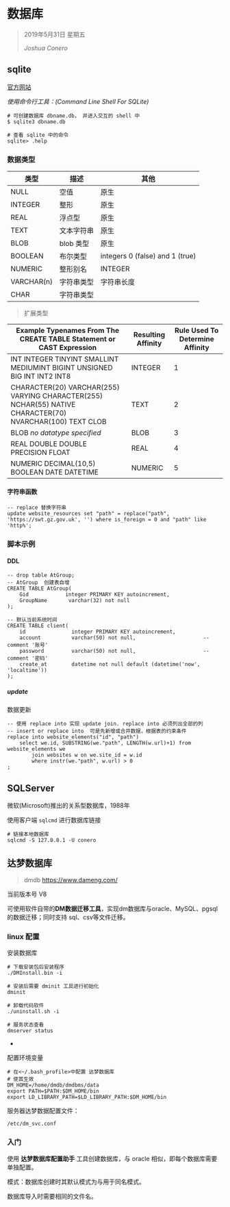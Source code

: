 # 数据库

> 2019年5月31日 星期五
>
> *Joshua Conero*





## sqlite

[官方网站](https://www.sqlite.org/)



*使用命令行工具：(Command Line Shell For SQLite)*

```shell
# 可创建数据库 dbname.db， 并进入交互的 shell 中
$ sqlite3 dbname.db

# 查看 sqlite 中的命令
sqlite> .help
```



### 数据类型

| 类型       | 描述       | 其他                            |
| ---------- | ---------- | ------------------------------- |
| NULL       | 空值       | 原生                            |
| INTEGER    | 整形       | 原生                            |
| REAL       | 浮点型     | 原生                            |
| TEXT       | 文本字符串 | 原生                            |
| BLOB       | blob 类型  | 原生                            |
| BOOLEAN    | 布尔类型   | integers 0 (false) and 1 (true) |
| NUMERIC    | 整形别名   | INTEGER                         |
| VARCHAR(n) | 字符串类型 | 字符串长度                      |
| CHAR       | 字符串类型 |                                 |



> 扩展类型

| Example Typenames From The CREATE TABLE Statement          or CAST Expression | Resulting Affinity | Rule Used To Determine Affinity |
| ------------------------------------------------------------ | ------------------ | ------------------------------- |
| INT    INTEGER    TINYINT    SMALLINT    MEDIUMINT    BIGINT    UNSIGNED BIG INT    INT2    INT8 | INTEGER            | 1                               |
| CHARACTER(20)    VARCHAR(255)    VARYING CHARACTER(255)    NCHAR(55)    NATIVE CHARACTER(70)    NVARCHAR(100)    TEXT    CLOB | TEXT               | 2                               |
| BLOB    *no datatype specified*                              | BLOB               | 3                               |
| REAL    DOUBLE    DOUBLE PRECISION    FLOAT                  | REAL               | 4                               |
| NUMERIC    DECIMAL(10,5)    BOOLEAN    DATE    DATETIME      | NUMERIC            | 5                               |



#### 字符串函数

```sqlite
-- replace 替换字符串
update website_resources set "path" = replace("path", 'https://swt.gz.gov.uk', '') where is_foreign = 0 and "path" like 'http%';
```





### 脚本示例

#### DDL

```sqlite
-- drop table AtGroup;
-- AtGroup  创建表自增
CREATE TABLE AtGroup(
    Gid            integer PRIMARY KEY autoincrement,
    GroupName       varchar(32) not null
);

-- 默认当前系统时间
CREATE TABLE client(
    id               integer PRIMARY KEY autoincrement,
    account          varchar(50) not null, 						-- comment '账号'
    password         varchar(50) not null, 						-- comment '密码'
    create_at        datetime not null default (datetime('now', 'localtime'))
);
```



##### update

数据更新

```sqlite
-- 使用 replace into 实现 update join. replace into 必须列出全部的列
-- insert or replace into  可是先新增或合并数据，根据表的约束条件
replace into website_elements("id", "path")
	select we.id, SUBSTRING(we."path", LENGTH(w.url)+1) from website_elements we
		join websites w on we.site_id = w.id
		where instr(we."path", w.url) > 0
; 
```





## SQLServer

微软(Microsoft)推出的关系型数据库，1988年



使用客户端 `sqlcmd` 进行数据库链接

```shell
# 链接本地数据库
sqlcmd -S 127.0.0.1 -U conero
```







## 达梦数据库

> dmdb  https://www.dameng.com/

当前版本号 V8



可使用软件自带的**DM数据迁移工具**，实现dm数据库与oracle、MySQL、pgsql的数据迁移；同时支持 sql、csv等文件迁移。



### linux 配置

安装数据库

```shell
# 下载安装包后安装程序
./DMInstall.bin -i

# 安装后需要 dminit 工具进行初始化
dminit

# 卸载代码软件
./uninstall.sh -i

# 服务状态查看
dmserver status
```

*

配置环境变量

```shell
# 在<~/.bash_profile>中配置 达梦数据库
# 使其生效
DM_HOME=/home/dmdb/dmdbms/data
export PATH=$PATH:$DM_HOME/bin
export LD_LIBRARY_PATH=$LD_LIBRARY_PATH:$DM_HOME/bin
```



服务器达梦数据配置文件：

```shell
/etc/dm_svc.conf
```





### 入门

使用 **达梦数据库配置助手** 工具创建数据库，与 oracle 相似，即每个数据库需要单独配置。

模式：数据库创建时其默认模式为与用于同名模式。



数据库导入时需要相同的文件名。



